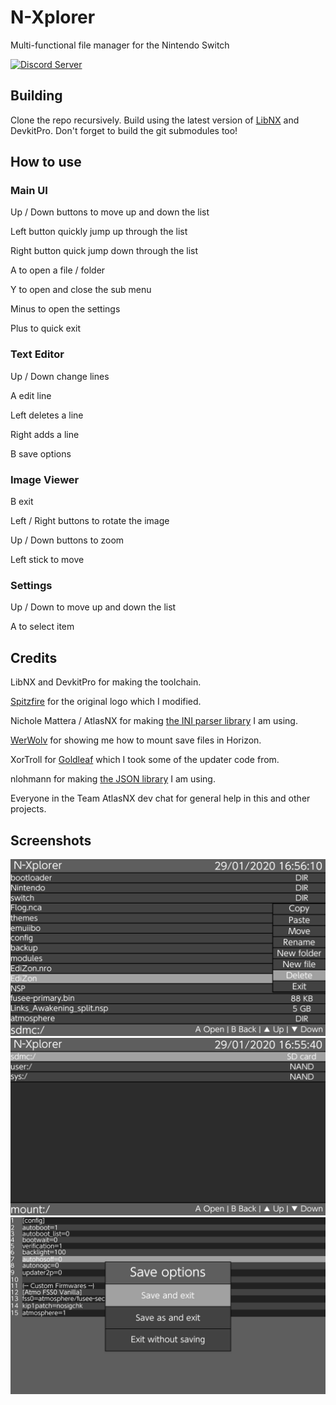 # N-Xplorer
Multi-functional file manager for the Nintendo Switch


<a href="https://discord.gg/ZhRn3nn"><img src="https://img.shields.io/discord/673622282790502402?color=green&label=Discord&logo=discord&style=for-the-badge" alt="Discord Server" /></a>

## Building
Clone the repo recursively. Build using the latest version of [LibNX](https://github.com/switchbrew/libnx) and DevkitPro. Don't forget to build the git submodules too!

## How to use

### Main UI

Up / Down buttons to move up and down the list

Left button quickly jump up through the list

Right button quick jump down through the list

A to open a file / folder

Y to open and close the sub menu

Minus to open the settings

Plus to quick exit

### Text Editor

Up / Down change lines

A edit line

Left deletes a line

Right adds a line

B save options

### Image Viewer

B exit

Left / Right buttons to rotate the image

Up / Down buttons to zoom

Left stick to move

### Settings
Up / Down to move up and down the list

A to select item

## Credits
LibNX and DevkitPro for making the toolchain.

[Spitzfire](https://www.youtube.com/channel/UCk9dDQHBmmE3Jy-Xv-tLfeg) for the original logo which I modified.

Nichole Mattera / AtlasNX for making [the INI parser library](https://github.com/AtlasNX/SimpleIniParser) I am using.

[WerWolv](https://github.com/WerWolv) for showing me how to mount save files in Horizon.

XorTroll for [Goldleaf](https://github.com/XorTroll/Goldleaf) which I took some of the updater code from.

nlohmann for making [the JSON library](https://github.com/nlohmann/json) I am using.

Everyone in the Team AtlasNX dev chat for general help in this and other projects.

## Screenshots
<img src="https://raw.githubusercontent.com/CompSciOrBust/N-Xplorer/master/Screenshots/Screenshot_1.jpg"/>
<img src="https://raw.githubusercontent.com/CompSciOrBust/N-Xplorer/master/Screenshots/Screenshot_2.jpg"/>
<img src="https://raw.githubusercontent.com/CompSciOrBust/N-Xplorer/master/Screenshots/Screenshot_3.jpg"/>
